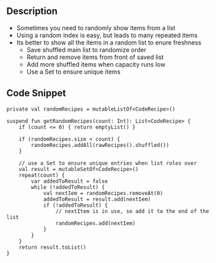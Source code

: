 ## Description

- Sometimes you need to randomly show items from a list 
- Using a random index is easy, but leads to many repeated items
- Its better to show all the items in a random list to enure freshness  
    - Save shuffled main list to randomize order
    - Return and remove items from front of saved list 
    - Add more shuffled items when capacity runs low
    - Use a Set to ensure unique items

## Code Snippet

```
private val randomRecipes = mutableListOf<CodeRecipe>()

suspend fun getRandomRecipes(count: Int): List<CodeRecipe> {
    if (count <= 0) { return emptyList() }

    if (randomRecipes.size < count) {
        randomRecipes.addAll(rawRecipes().shuffled())
    }

    // use a Set to ensure unique entries when list roles over
    val result = mutableSetOf<CodeRecipe>()
    repeat(count) {
        var addedToResult = false
        while (!addedToResult) {
            val nextIem = randomRecipes.removeAt(0)
            addedToResult = result.add(nextIem)
            if (!addedToResult) {
                // nextItem is in use, so add it to the end of the list
                randomRecipes.add(nextIem)
            }
        }
    }
    return result.toList()
}
```